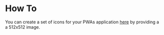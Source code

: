 # How To

You can create a set of icons for your PWAs application [here](https://app-manifest.firebaseapp.com) by providing a a 512x512 image.
